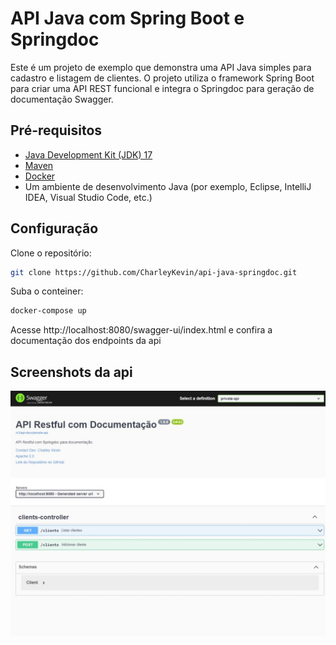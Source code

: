 # API Java com Spring Boot e Springdoc

Este é um projeto de exemplo que demonstra uma API Java simples para cadastro e listagem de clientes. O projeto utiliza o framework Spring Boot para criar uma API REST funcional e integra o Springdoc para geração de documentação Swagger.

## Pré-requisitos

- [Java Development Kit (JDK) 17](https://www.oracle.com/java/technologies/javase-downloads.html)
- [Maven](https://maven.apache.org/download.cgi)
- [Docker](https://www.docker.com/)
- Um ambiente de desenvolvimento Java (por exemplo, Eclipse, IntelliJ IDEA, Visual Studio Code, etc.)

## Configuração

Clone o repositório:

```bash
git clone https://github.com/CharleyKevin/api-java-springdoc.git
```

Suba o conteiner:

```bash
docker-compose up
```

Acesse http://localhost:8080/swagger-ui/index.html e confira a documentação dos endpoints da api

## Screenshots da api

<img src="./screenshots/documentacao.jpeg" />
